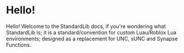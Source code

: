 # Hello!

Hello! Welcome to the StandardLib docs, if you're wondering what StandardLib is; it is a standard/convention for custom Luau/Roblox Lua environments; designed as a replacement for UNC, sUNC and Synapse Functions.
